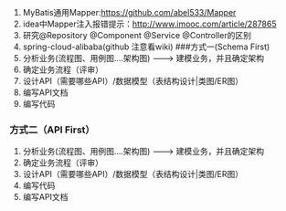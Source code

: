 1. MyBatis通用Mapper:https://github.com/abel533/Mapper
2. idea中Mapper注入报错提示：http://www.imooc.com/article/287865
3. 研究@Repository @Component @Service @Controller的区别
4. spring-cloud-alibaba(github 注意看wiki)
###方式一(Schema First)
1. 分析业务(流程图、用例图....架构图) ---> 建模业务，并且确定架构
2. 确定业务流程（评审）
3. 设计API（需要哪些API）/数据模型（表结构设计|类图/ER图）
4. 编写API文档
5. 编写代码
### 方式二（API First）
1. 分析业务(流程图、用例图....架构图) ---> 建模业务，并且确定架构
2. 确定业务流程（评审）
3. 设计API（需要哪些API）/数据模型（表结构设计|类图/ER图）
4. 编写代码
5. 编写API文档

